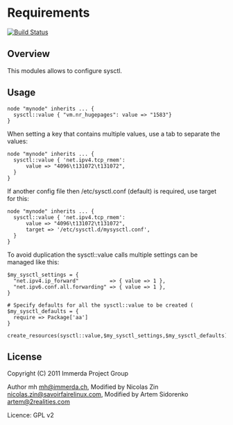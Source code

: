 Requirements
============

[![Build Status](https://travis-ci.org/duritong/puppet-sysctl.png?branch=master)](https://travis-ci.org/duritong/puppet-sysctl)

Overview
--------

This modules allows to configure sysctl.

Usage
-----

    node "mynode" inherits ... {
      sysctl::value { "vm.nr_hugepages": value => "1583"}
    }

When setting a key that contains multiple values, use a tab to separate the
values:

    node "mynode" inherits ... {
      sysctl::value { 'net.ipv4.tcp_rmem':
          value => "4096\t131072\t131072",
      }
    }

If another config file then /etc/sysctl.conf (default) is required, use target for this:

    node "mynode" inherits ... {
      sysctl::value { 'net.ipv4.tcp_rmem':
          value => "4096\t131072\t131072",
          target => '/etc/sysctl.d/mysysctl.conf',
      }
    }

To avoid duplication the sysctl::value calls multiple settings can be
managed like this:

    $my_sysctl_settings = {
      "net.ipv4.ip_forward"          => { value => 1 },
      "net.ipv6.conf.all.forwarding" => { value => 1 },
    }
    
    # Specify defaults for all the sysctl::value to be created (
    $my_sysctl_defaults = {
      require => Package['aa']
    }
    
    create_resources(sysctl::value,$my_sysctl_settings,$my_sysctl_defaults)

License
-------

Copyright (C) 2011 Immerda Project Group

Author mh <mh@immerda.ch>, Modified by Nicolas Zin <nicolas.zin@savoirfairelinux.com>, Modified by Artem Sidorenko <artem@2realities.com>

Licence: GPL v2
